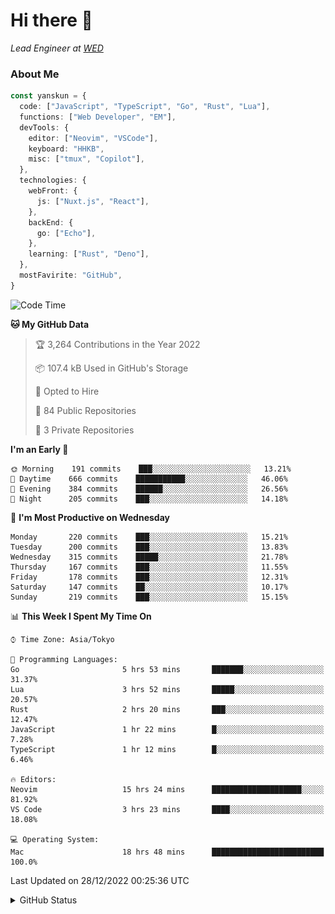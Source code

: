 # Hi there&nbsp;:wave:

_Lead Engineer at [WED](https://github.com/wedinc)_

### About Me

```ts
const yanskun = {
  code: ["JavaScript", "TypeScript", "Go", "Rust", "Lua"],
  functions: ["Web Developer", "EM"],
  devTools: {
    editor: ["Neovim", "VSCode"],
    keyboard: "HHKB",
    misc: ["tmux", "Copilot"],
  },
  technologies: {
    webFront: {
      js: ["Nuxt.js", "React"],
    },
    backEnd: {
      go: ["Echo"],
    },
    learning: ["Rust", "Deno"],
  },
  mostFavirite: "GitHub",
}
```

<!--START_SECTION:waka-->
![Code Time](http://img.shields.io/badge/Code%20Time-53%20hrs%2031%20mins-blue)

**🐱 My GitHub Data** 

> 🏆 3,264 Contributions in the Year 2022
 > 
> 📦 107.4 kB Used in GitHub's Storage 
 > 
> 💼 Opted to Hire
 > 
> 📜 84 Public Repositories 
 > 
> 🔑 3 Private Repositories  
 > 
**I'm an Early 🐤** 

```text
🌞 Morning    191 commits    ███░░░░░░░░░░░░░░░░░░░░░░   13.21% 
🌆 Daytime    666 commits    ███████████░░░░░░░░░░░░░░   46.06% 
🌃 Evening    384 commits    ██████░░░░░░░░░░░░░░░░░░░   26.56% 
🌙 Night      205 commits    ███░░░░░░░░░░░░░░░░░░░░░░   14.18%

```
📅 **I'm Most Productive on Wednesday** 

```text
Monday       220 commits    ███░░░░░░░░░░░░░░░░░░░░░░   15.21% 
Tuesday      200 commits    ███░░░░░░░░░░░░░░░░░░░░░░   13.83% 
Wednesday    315 commits    █████░░░░░░░░░░░░░░░░░░░░   21.78% 
Thursday     167 commits    ███░░░░░░░░░░░░░░░░░░░░░░   11.55% 
Friday       178 commits    ███░░░░░░░░░░░░░░░░░░░░░░   12.31% 
Saturday     147 commits    ██░░░░░░░░░░░░░░░░░░░░░░░   10.17% 
Sunday       219 commits    ███░░░░░░░░░░░░░░░░░░░░░░   15.15%

```


📊 **This Week I Spent My Time On** 

```text
⌚︎ Time Zone: Asia/Tokyo

💬 Programming Languages: 
Go                       5 hrs 53 mins       ███████░░░░░░░░░░░░░░░░░░   31.37% 
Lua                      3 hrs 52 mins       █████░░░░░░░░░░░░░░░░░░░░   20.57% 
Rust                     2 hrs 20 mins       ███░░░░░░░░░░░░░░░░░░░░░░   12.47% 
JavaScript               1 hr 22 mins        █░░░░░░░░░░░░░░░░░░░░░░░░   7.28% 
TypeScript               1 hr 12 mins        █░░░░░░░░░░░░░░░░░░░░░░░░   6.46%

🔥 Editors: 
Neovim                   15 hrs 24 mins      ████████████████████░░░░░   81.92% 
VS Code                  3 hrs 23 mins       ████░░░░░░░░░░░░░░░░░░░░░   18.08%

💻 Operating System: 
Mac                      18 hrs 48 mins      █████████████████████████   100.0%

```


 Last Updated on 28/12/2022 00:25:36 UTC
<!--END_SECTION:waka-->

<details>
<summary>GitHub Status</summary>
<picture>
  <source media="(prefers-color-scheme: dark)" srcset="https://raw.githubusercontent.com/yanskun/yanskun/master/profile-summary-card-output/nord_dark/0-profile-details.svg">
 <img src="https://raw.githubusercontent.com/yanskun/yanskun/master/profile-summary-card-output/default/0-profile-details.svg">
</picture>
<br>
<picture>
  <source media="(prefers-color-scheme: dark)" srcset="https://raw.githubusercontent.com/yanskun/yanskun/master/profile-summary-card-output/nord_dark/1-repos-per-language.svg">
 <img src="https://raw.githubusercontent.com/yanskun/yanskun/master/profile-summary-card-output/default/1-repos-per-language.svg">
</picture>
<picture>
  <source media="(prefers-color-scheme: dark)" srcset="https://raw.githubusercontent.com/yanskun/yanskun/master/profile-summary-card-output/nord_dark/2-most-commit-language.svg">
 <img src="https://raw.githubusercontent.com/yanskun/yanskun/master/profile-summary-card-output/default/2-most-commit-language.svg">
</picture>
<br>
<picture>
  <source media="(prefers-color-scheme: dark)" srcset="https://raw.githubusercontent.com/yanskun/yanskun/master/profile-summary-card-output/nord_dark/3-stats.svg">
 <img src="https://raw.githubusercontent.com/yanskun/yanskun/master/profile-summary-card-output/default/3-stats.svg">
</picture>
<picture>
  <source media="(prefers-color-scheme: dark)" srcset="https://raw.githubusercontent.com/yanskun/yanskun/master/profile-summary-card-output/nord_dark/4-productive-time.svg">
 <img src="https://raw.githubusercontent.com/yanskun/yanskun/master/profile-summary-card-output/default/4-productive-time.svg">
</picture>
</details>
